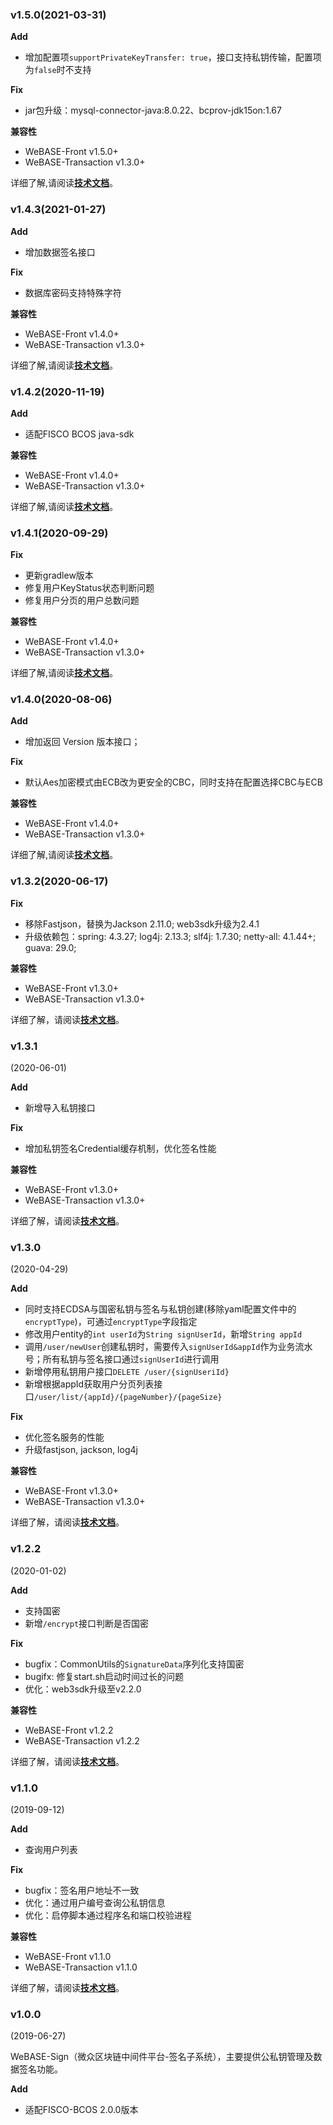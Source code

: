 ### v1.5.0(2021-03-31)

**Add**
- 增加配置项`supportPrivateKeyTransfer: true`，接口支持私钥传输，配置项为`false`时不支持

**Fix**
- jar包升级：mysql-connector-java:8.0.22、bcprov-jdk15on:1.67

**兼容性**
- WeBASE-Front v1.5.0+
- WeBASE-Transaction v1.3.0+

详细了解,请阅读[**技术文档**](https://webasedoc.readthedocs.io/zh_CN/latest/)。

### v1.4.3(2021-01-27)

**Add**
- 增加数据签名接口

**Fix**
- 数据库密码支持特殊字符

**兼容性**
- WeBASE-Front v1.4.0+
- WeBASE-Transaction v1.3.0+

详细了解,请阅读[**技术文档**](https://webasedoc.readthedocs.io/zh_CN/latest/)。


### v1.4.2(2020-11-19)

**Add**
- 适配FISCO BCOS java-sdk

**兼容性**
- WeBASE-Front v1.4.0+
- WeBASE-Transaction v1.3.0+

详细了解,请阅读[**技术文档**](https://webasedoc.readthedocs.io/zh_CN/latest/)。

### v1.4.1(2020-09-29)


**Fix**
- 更新gradlew版本
- 修复用户KeyStatus状态判断问题
- 修复用户分页的用户总数问题


**兼容性**
- WeBASE-Front v1.4.0+
- WeBASE-Transaction v1.3.0+

详细了解,请阅读[**技术文档**](https://webasedoc.readthedocs.io/zh_CN/latest/)。


### v1.4.0(2020-08-06)

**Add**
- 增加返回 Version 版本接口；

**Fix**
- 默认Aes加密模式由ECB改为更安全的CBC，同时支持在配置选择CBC与ECB


**兼容性**
- WeBASE-Front v1.4.0+
- WeBASE-Transaction v1.3.0+

详细了解,请阅读[**技术文档**](https://webasedoc.readthedocs.io/zh_CN/latest/)。



### v1.3.2(2020-06-17)

**Fix**
- 移除Fastjson，替换为Jackson 2.11.0; web3sdk升级为2.4.1
- 升级依赖包：spring: 4.3.27; log4j: 2.13.3; slf4j: 1.7.30; netty-all: 4.1.44+; guava: 29.0;

**兼容性**
- WeBASE-Front v1.3.0+
- WeBASE-Transaction v1.3.0+

详细了解，请阅读[**技术文档**](https://webasedoc.readthedocs.io/zh_CN/latest/)。


### v1.3.1

 (2020-06-01)

**Add**
- 新增导入私钥接口

**Fix**
- 增加私钥签名Credential缓存机制，优化签名性能

**兼容性**
- WeBASE-Front v1.3.0+
- WeBASE-Transaction v1.3.0+

详细了解，请阅读[**技术文档**](https://webasedoc.readthedocs.io/zh_CN/latest/)。


### v1.3.0

 (2020-04-29)

**Add**
- 同时支持ECDSA与国密私钥与签名与私钥创建(移除yaml配置文件中的`encryptType`)，可通过`encryptType`字段指定
- 修改用户entity的`int userId`为`String signUserId`，新增`String appId`
- 调用`/user/newUser`创建私钥时，需要传入`signUserId&appId`作为业务流水号；所有私钥与签名接口通过`signUserId`进行调用
- 新增停用私钥用户接口`DELETE /user/{signUseriId}`
- 新增根据appId获取用户分页列表接口`/user/list/{appId}/{pageNumber}/{pageSize}`

**Fix**
- 优化签名服务的性能
- 升级fastjson, jackson, log4j

**兼容性**
- WeBASE-Front v1.3.0+
- WeBASE-Transaction v1.3.0+

详细了解，请阅读[**技术文档**](https://webasedoc.readthedocs.io/zh_CN/latest/)。

### v1.2.2

 (2020-01-02)

**Add**

- 支持国密
- 新增`/encrypt`接口判断是否国密

**Fix**

- bugfix：CommonUtils的`SignatureData`序列化支持国密
- bugifx: 修复start.sh启动时间过长的问题
- 优化：web3sdk升级至v2.2.0

**兼容性**

- WeBASE-Front v1.2.2
- WeBASE-Transaction v1.2.2

详细了解，请阅读[**技术文档**](https://webasedoc.readthedocs.io/zh_CN/latest/)。


### v1.1.0

 (2019-09-12)

**Add**

- 查询用户列表

**Fix**

- bugfix：签名用户地址不一致
- 优化：通过用户编号查询公私钥信息
- 优化：启停脚本通过程序名和端口校验进程

**兼容性**

- WeBASE-Front v1.1.0
- WeBASE-Transaction v1.1.0

详细了解，请阅读[**技术文档**](https://webasedoc.readthedocs.io/zh_CN/latest/)。



### v1.0.0

(2019-06-27)

WeBASE-Sign（微众区块链中间件平台-签名子系统），主要提供公私钥管理及数据签名功能。

**Add**

- 适配FISCO-BCOS 2.0.0版本

